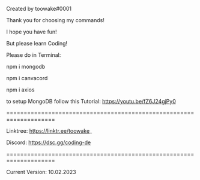 Created by toowake#0001

Thank you for choosing my commands!

I hope you have fun!

But please learn Coding!


Please do in Terminal:

npm i mongodb

npm i canvacord

npm i axios

to setup MongoDB follow this Tutorial: https://youtu.be/fZ6J24gjPy0

====================================================================

Linktree: https://linktr.ee/toowake_

Discord: https://dsc.gg/coding-de

====================================================================

Current Version: 10.02.2023
